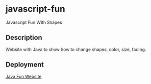 # javascript-fun
Javascript Fun With Shapes

## Description
Website with Java to show how to change shapes, color, size, fading.

## Deployment

[Java Fun Website](https://morgareth.github.io/javascript-fun/)
